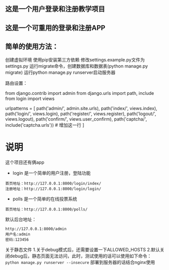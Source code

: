 ## 这是一个用户登录和注册教学项目
## 这是一个可重用的登录和注册APP


## 简单的使用方法：


创建虚拟环境
使用pip安装第三方依赖
修改settings.example.py文件为settings.py
运行migrate命令，创建数据库和数据表(python manage.py migrate)
运行python manage.py runserver启动服务器


路由设置：


from django.contrib import admin
from django.urls import path, include
from login import views

urlpatterns = [
    path('admin/', admin.site.urls),
    path('index/', views.index),
    path('login/', views.login),
    path('register/', views.register),
    path('logout/', views.logout),
    path('confirm/', views.user_confirm),
    path('captcha/', include('captcha.urls'))   # 增加这一行
]

# 说明
这个项目还有俩app
- login 是一个简单的用户注册，登陆功能
```
首页地址：http://127.0.0.1:8000/login/index/
注册地址：http://127.0.0.1:8000/login/login/
```
- polls 是一个简单的在线投票系统
```
首页地址：http://127.0.0.1:8000/polls/

```

默认后台地址：
```
http://127.0.0.1:8000/admin
用户名:admin
密码:123456
```

关于静态文件
1.关于debug模式后，还需要设置一下ALLOWED_HOSTS
2.默认关闭debug后，静态页面无法访问，此时，测试使用的话可以使用如下命令：`python manage.py runserver --insecure`
部署到服务器的话结合nginx使用